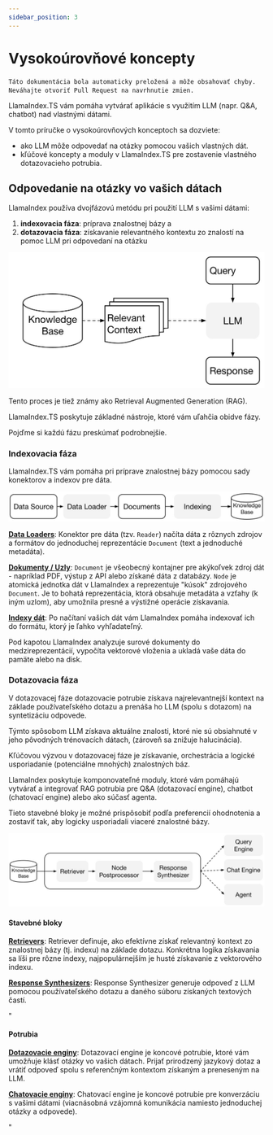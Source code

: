 ```yaml
---
sidebar_position: 3
---
```


# Vysokoúrovňové koncepty

`Táto dokumentácia bola automaticky preložená a môže obsahovať chyby. Neváhajte otvoriť Pull Request na navrhnutie zmien.`

LlamaIndex.TS vám pomáha vytvárať aplikácie s využitím LLM (napr. Q&A, chatbot) nad vlastnými dátami.

V tomto príručke o vysokoúrovňových konceptoch sa dozviete:

- ako LLM môže odpovedať na otázky pomocou vašich vlastných dát.
- kľúčové koncepty a moduly v LlamaIndex.TS pre zostavenie vlastného dotazovacieho potrubia.

## Odpovedanie na otázky vo vašich dátach

LlamaIndex používa dvojfázovú metódu pri použití LLM s vašimi dátami:

1. **indexovacia fáza**: príprava znalostnej bázy a
2. **dotazovacia fáza**: získavanie relevantného kontextu zo znalostí na pomoc LLM pri odpovedaní na otázku

![](./_static/concepts/rag.jpg)

Tento proces je tiež známy ako Retrieval Augmented Generation (RAG).

LlamaIndex.TS poskytuje základné nástroje, ktoré vám uľahčia obidve fázy.

Pojďme si každú fázu preskúmať podrobnejšie.

### Indexovacia fáza

LlamaIndex.TS vám pomáha pri príprave znalostnej bázy pomocou sady konektorov a indexov pre dáta.

![](./_static/concepts/indexing.jpg)

[**Data Loaders**](./modules/high_level/data_loader.md):
Konektor pre dáta (tzv. `Reader`) načíta dáta z rôznych zdrojov a formátov do jednoduchej reprezentácie `Document` (text a jednoduché metadáta).

[**Dokumenty / Uzly**](./modules/high_level/documents_and_nodes.md): `Document` je všeobecný kontajner pre akýkoľvek zdroj dát - napríklad PDF, výstup z API alebo získané dáta z databázy. `Node` je atomická jednotka dát v LlamaIndex a reprezentuje "kúsok" zdrojového `Document`. Je to bohatá reprezentácia, ktorá obsahuje metadáta a vzťahy (k iným uzlom), aby umožnila presné a výstižné operácie získavania.

[**Indexy dát**](./modules/high_level/data_index.md):
Po načítaní vašich dát vám LlamaIndex pomáha indexovať ich do formátu, ktorý je ľahko vyhľadateľný.

Pod kapotou LlamaIndex analyzuje surové dokumenty do medzireprezentácií, vypočíta vektorové vloženia a ukladá vaše dáta do pamäte alebo na disk.

### Dotazovacia fáza

V dotazovacej fáze dotazovacie potrubie získava najrelevantnejší kontext na základe používateľského dotazu
a prenáša ho LLM (spolu s dotazom) na syntetizáciu odpovede.

Týmto spôsobom LLM získava aktuálne znalosti, ktoré nie sú obsiahnuté v jeho pôvodných trénovacích dátach,
(zároveň sa znižuje halucinácia).

Kľúčovou výzvou v dotazovacej fáze je získavanie, orchestrácia a logické usporiadanie (potenciálne mnohých) znalostných báz.

LlamaIndex poskytuje komponovateľné moduly, ktoré vám pomáhajú vytvárať a integrovať RAG potrubia pre Q&A (dotazovací engine), chatbot (chatovací engine) alebo ako súčasť agenta.

Tieto stavebné bloky je možné prispôsobiť podľa preferencií ohodnotenia a zostaviť tak, aby logicky usporiadali viaceré znalostné bázy.

![](./_static/concepts/querying.jpg)

#### Stavebné bloky

[**Retrievers**](./modules/low_level/retriever.md):
Retriever definuje, ako efektívne získať relevantný kontext zo znalostnej bázy (tj. indexu) na základe dotazu.
Konkrétna logika získavania sa líši pre rôzne indexy, najpopulárnejším je husté získavanie z vektorového indexu.

[**Response Synthesizers**](./modules/low_level/response_synthesizer.md):
Response Synthesizer generuje odpoveď z LLM pomocou používateľského dotazu a daného súboru získaných textových častí.

"

#### Potrubia

[**Dotazovacie enginy**](./modules/high_level/query_engine.md):
Dotazovací engine je koncové potrubie, ktoré vám umožňuje klásť otázky vo vašich dátach.
Prijať prirodzený jazykový dotaz a vrátiť odpoveď spolu s referenčným kontextom získaným a preneseným na LLM.

[**Chatovacie enginy**](./modules/high_level/chat_engine.md):
Chatovací engine je koncové potrubie pre konverzáciu s vašimi dátami
(viacnásobná vzájomná komunikácia namiesto jednoduchej otázky a odpovede).

"
